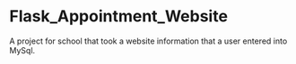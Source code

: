 # Flask_Appointment_Website
A project for school that took a website information that a user entered into MySql.
